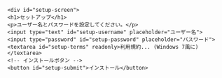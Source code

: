 <!-- セットアップ画面 -->
    <div id="setup-screen">
    <h1>セットアップ</h1>
    <p>ユーザー名とパスワードを設定してください。</p>
    <input type="text" id="setup-username" placeholder="ユーザー名">
    <input type="password" id="setup-password" placeholder="パスワード">
    <textarea id="setup-terms" readonly>利用規約... (Windows 7風に)</textarea>
    <!-- インストールボタン -->
    <button id="setup-submit">インストール</button>
</div>

